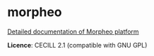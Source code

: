 # morpheo

[Detailed documentation of Morpheo platform](https://morpheoorg.github.io/morpheo)

**Licence**: CECILL 2.1 (compatible with GNU GPL)
